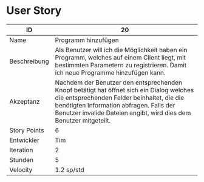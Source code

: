 # User Story

| ID         |20|
|-|-|
|Name        |Programm hinzufügen|
|Beschreibung|Als Benutzer will ich die Möglichkeit haben ein Programm, welches auf einem Client liegt, mit bestimmten Parametern zu registrieren. Damit ich neue Programme hinzufügen kann.|
|Akzeptanz   |Nachdem der Benutzer den entsprechenden Knopf betätigt hat öffnet sich ein Dialog welches die entsprechenden Felder beinhaltet, die die benötigten Information abfragen. Falls der Benutzer invalide Dateien angibt, wird dies dem Benutzer mitgeteilt.|
|Story Points|6|
|Entwickler  |Tim|
|Iteration   |2|
|Stunden     |5|
|Velocity    |1.2 sp/std|

